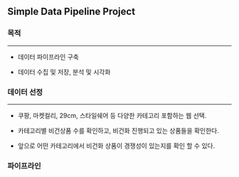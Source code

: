 ## Simple Data Pipeline Project 

### 목적

---

- 데이터 파이프라인 구축

- 데이터 수집 및 저장, 분석 및 시각화


### 데이터 선정

---

- 쿠팡, 마켓컬리, 29cm, 스타일쉐어 등 다양한 카테고리 포함하는 웹 선택.

- 카테고리별 비건상품 수를 확인하고, 비건화 진행되고 있는 상품들을 확인한다.

- 앞으로 어떤 카테고리에서 비건화 상품이 경쟁성이 있는지를 확인 할 수 있다.


### 파이프라인


